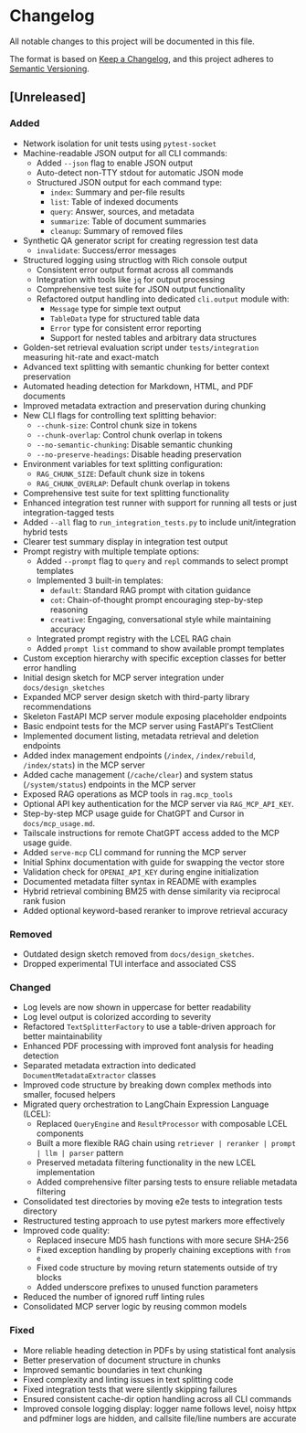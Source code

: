 # Changelog

All notable changes to this project will be documented in this file.

The format is based on [Keep a Changelog](https://keepachangelog.com/en/1.0.0/),
and this project adheres to [Semantic Versioning](https://semver.org/spec/v2.0.0.html).

## [Unreleased]

### Added
- Network isolation for unit tests using `pytest-socket`
- Machine-readable JSON output for all CLI commands:
  - Added `--json` flag to enable JSON output
  - Auto-detect non-TTY stdout for automatic JSON mode
  - Structured JSON output for each command type:
    - `index`: Summary and per-file results
    - `list`: Table of indexed documents
    - `query`: Answer, sources, and metadata
    - `summarize`: Table of document summaries
    - `cleanup`: Summary of removed files
- Synthetic QA generator script for creating regression test data
    - `invalidate`: Success/error messages
- Structured logging using structlog with Rich console output
  - Consistent error output format across all commands
  - Integration with tools like `jq` for output processing
  - Comprehensive test suite for JSON output functionality
  - Refactored output handling into dedicated `cli.output` module with:
    - `Message` type for simple text output
    - `TableData` type for structured table data
    - `Error` type for consistent error reporting
    - Support for nested tables and arbitrary data structures
- Golden-set retrieval evaluation script under `tests/integration` measuring hit-rate and exact-match
- Advanced text splitting with semantic chunking for better context preservation
- Automated heading detection for Markdown, HTML, and PDF documents
- Improved metadata extraction and preservation during chunking
- New CLI flags for controlling text splitting behavior:
  - `--chunk-size`: Control chunk size in tokens
  - `--chunk-overlap`: Control chunk overlap in tokens
  - `--no-semantic-chunking`: Disable semantic chunking
  - `--no-preserve-headings`: Disable heading preservation
- Environment variables for text splitting configuration:
  - `RAG_CHUNK_SIZE`: Default chunk size in tokens
  - `RAG_CHUNK_OVERLAP`: Default chunk overlap in tokens
- Comprehensive test suite for text splitting functionality
- Enhanced integration test runner with support for running all tests or just integration-tagged tests
- Added `--all` flag to `run_integration_tests.py` to include unit/integration hybrid tests
- Clearer test summary display in integration test output
- Prompt registry with multiple template options:
  - Added `--prompt` flag to `query` and `repl` commands to select prompt templates
  - Implemented 3 built-in templates:
    - `default`: Standard RAG prompt with citation guidance
    - `cot`: Chain-of-thought prompt encouraging step-by-step reasoning
    - `creative`: Engaging, conversational style while maintaining accuracy
  - Integrated prompt registry with the LCEL RAG chain
  - Added `prompt list` command to show available prompt templates
- Custom exception hierarchy with specific exception classes for better error handling
- Initial design sketch for MCP server integration under `docs/design_sketches`
- Expanded MCP server design sketch with third-party library recommendations
- Skeleton FastAPI MCP server module exposing placeholder endpoints
- Basic endpoint tests for the MCP server using FastAPI's TestClient
- Implemented document listing, metadata retrieval and deletion endpoints
- Added index management endpoints (`/index`, `/index/rebuild`, `/index/stats`) in the MCP server
- Added cache management (`/cache/clear`) and system status (`/system/status`) endpoints in the MCP server
- Exposed RAG operations as MCP tools in `rag.mcp_tools`
- Optional API key authentication for the MCP server via `RAG_MCP_API_KEY`.
- Step-by-step MCP usage guide for ChatGPT and Cursor in `docs/mcp_usage.md`.
- Tailscale instructions for remote ChatGPT access added to the MCP usage guide.
- Added `serve-mcp` CLI command for running the MCP server
- Initial Sphinx documentation with guide for swapping the vector store
- Validation check for `OPENAI_API_KEY` during engine initialization
- Documented metadata filter syntax in README with examples
- Hybrid retrieval combining BM25 with dense similarity via reciprocal rank fusion
- Added optional keyword-based reranker to improve retrieval accuracy

### Removed
- Outdated design sketch removed from `docs/design_sketches`.
- Dropped experimental TUI interface and associated CSS

### Changed
- Log levels are now shown in uppercase for better readability
- Log level output is colorized according to severity
- Refactored `TextSplitterFactory` to use a table-driven approach for better maintainability
- Enhanced PDF processing with improved font analysis for heading detection
- Separated metadata extraction into dedicated `DocumentMetadataExtractor` classes
- Improved code structure by breaking down complex methods into smaller, focused helpers
- Migrated query orchestration to LangChain Expression Language (LCEL):
  - Replaced `QueryEngine` and `ResultProcessor` with composable LCEL components
  - Built a more flexible RAG chain using `retriever | reranker | prompt | llm | parser` pattern
  - Preserved metadata filtering functionality in the new LCEL implementation
  - Added comprehensive filter parsing tests to ensure reliable metadata filtering
- Consolidated test directories by moving e2e tests to integration tests directory
- Restructured testing approach to use pytest markers more effectively
- Improved code quality:
  - Replaced insecure MD5 hash functions with more secure SHA-256
  - Fixed exception handling by properly chaining exceptions with `from e`
  - Fixed code structure by moving return statements outside of try blocks
  - Added underscore prefixes to unused function parameters
- Reduced the number of ignored ruff linting rules
- Consolidated MCP server logic by reusing common models

### Fixed
- More reliable heading detection in PDFs by using statistical font analysis
- Better preservation of document structure in chunks
- Improved semantic boundaries in text chunking
- Fixed complexity and linting issues in text splitting code
- Fixed integration tests that were silently skipping failures
- Ensured consistent cache-dir option handling across all CLI commands
- Improved console logging display: logger name follows level, noisy httpx and
  pdfminer logs are hidden, and callsite file/line numbers are accurate
